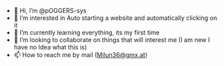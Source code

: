 - 👋 Hi, I’m @pOGGERS-sys
- 👀 I’m interested in Auto starting a website and automatically clicking on it
- 🌱 I’m currently learning everything, its my first time
- 💞️ I’m looking to collaborate on things that will interest me (I am new I have no Idea what this is)
- 📫 How to reach me by mail (Milun36@gmx.at)
